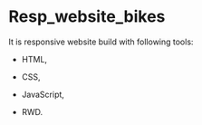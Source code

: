 # Resp_website_bikes

It is responsive website build with following tools:

- HTML,

- CSS,

- JavaScript,

- RWD.
